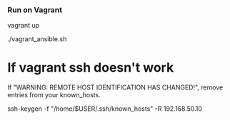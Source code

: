 

### Run on Vagrant


vagrant up

./vagrant_ansible.sh

# If vagrant ssh doesn't work

If "WARNING: REMOTE HOST IDENTIFICATION HAS CHANGED!", 
remove entries from your known_hosts.

ssh-keygen -f "/home/$USER/.ssh/known_hosts" -R 192.168.50.10
